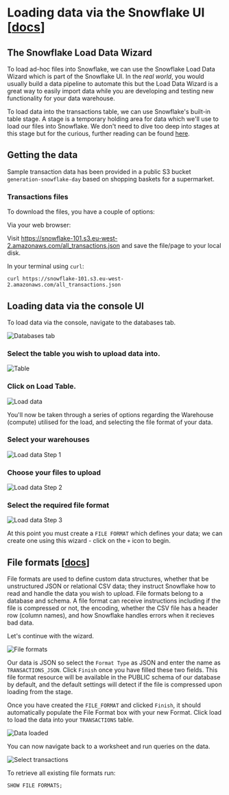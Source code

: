 # Loading data via the Snowflake UI [[docs](https://docs.snowflake.com/en/user-guide/data-load-web-ui.html)]


## The Snowflake Load Data Wizard

To load ad-hoc files into Snowflake, we can use the Snowflake Load Data Wizard which is part of the Snowflake UI. In the _real world_, you would usually build a data pipeline to automate this but the Load Data Wizard is a great way to easily import data while you are developing and testing new functionality for your data warehouse.

To load data into the transactions table, we can use Snowflake's built-in table stage. A stage is a temporary holding area for data which we'll use to load our files into Snowflake. We don't need to dive too deep into stages at this stage but for the curious, further reading can be found [here](https://docs.snowflake.com/en/user-guide/data-load-local-file-system-create-stage.html).

## Getting the data

Sample transaction data has been provided in a public S3 bucket `generation-snowflake-day` based on shopping baskets for a supermarket.


### Transactions files

To download the files, you have a couple of options:

Via your web browser:

Visit https://snowflake-101.s3.eu-west-2.amazonaws.com/all_transactions.json and save the file/page to your local disk.

In your terminal using `curl`:

```curl https://snowflake-101.s3.eu-west-2.amazonaws.com/all_transactions.json```

## Loading data via the console UI

To load data via the console, navigate to the databases tab.

![Databases tab](./assets/databases.png "Databases tab")

### Select the table you wish to upload data into.

![Table](./assets/tables.png "Table")

### Click on Load Table.

![Load data](./assets/load_data_button.png "Load data")

You'll now be taken through a series of options regarding the Warehouse (compute) utilised for the load, and selecting the file format of your data.


### Select your warehouses

![Load data Step 1](./assets/load_data_1.png "Load data Step 1")

### Choose your files to upload

![Load data Step 2](./assets/load_data_2.png "Load data Step 2")

### Select the required file format

![Load data Step 3](./assets/load_data_3.png "Load data Step 3")

At this point you must create a `FILE FORMAT` which defines your data; we can create one using this wizard - click on the `+` icon to begin.

## File formats [[docs](https://docs.snowflake.com/en/sql-reference/sql/show-file-formats.html)]

File formats are used to define custom data structures, whether that be unstructured JSON or relational CSV data; they instruct Snowflake how to read and handle the data you wish to upload. File formats belong to a database and schema. A file format can receive instructions including if the file is compressed or not, the encoding, whether the CSV file has a header row (column names), and how Snowflake handles errors when it recieves bad data.

Let's continue with the wizard.

![File formats](./assets/file_format.png "File formats")

Our data is JSON so select the `Format Type` as JSON and enter the name as `TRANSACTIONS_JSON`. Click `Finish` once you have filled these two fields. This file format resource will be available in the PUBLIC schema of our database by default, and the default settings will detect if the file is compressed upon loading from the stage.

Once you have created the `FILE_FORMAT` and clicked `Finish`, it should automatically populate the File Format box with your new Format. Click load to load the data into your `TRANSACTIONS` table.

![Data loaded](./assets/loaded.png "Data loaded")

You can now navigate back to a worksheet and run queries on the data.

![Select transactions](./assets/select_all.png "Select transactions")

To retrieve all existing file formats run:

```SHOW FILE FORMATS;```
